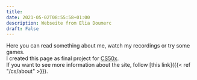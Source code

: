 ```yaml
---
title:
date: 2021-05-02T08:55:58+01:00
description: Webseite from Elia Doumerc
draft: False
---
```

Here you can read something about me, watch my recordings or try some games. \
I created this page as final project for [CS50x](https://www.edx.org/es/course/cs50s-introduction-to-computer-science). \
If you want to see more information about the site, follow [this link]({{< ref "/cs/about" >}}).